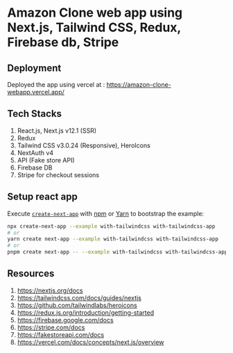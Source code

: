 # Amazon Clone web app using Next.js, Tailwind CSS, Redux, Firebase db, Stripe

## Deployment
Deployed the app using vercel at : https://amazon-clone-webapp.vercel.app/

## Tech Stacks
1) React.js, Next.js v12.1 (SSR)
2) Redux
3) Tailwind CSS v3.0.24 (Responsive), HeroIcons
4) NextAuth v4
5) API (Fake store API)
6) Firebase DB
7) Stripe for checkout sessions

## Setup react app
Execute [`create-next-app`](https://github.com/vercel/next.js/tree/canary/packages/create-next-app) with [npm](https://docs.npmjs.com/cli/init) or [Yarn](https://yarnpkg.com/lang/en/docs/cli/create/) to bootstrap the example:

```bash
npx create-next-app --example with-tailwindcss with-tailwindcss-app
# or
yarn create next-app --example with-tailwindcss with-tailwindcss-app
# or
pnpm create next-app -- --example with-tailwindcss with-tailwindcss-app
```

## Resources
1) https://nextjs.org/docs
2) https://tailwindcss.com/docs/guides/nextjs
3) https://github.com/tailwindlabs/heroicons
4) https://redux.js.org/introduction/getting-started
5) https://firebase.google.com/docs
6) https://stripe.com/docs
7) https://fakestoreapi.com/docs
8) https://vercel.com/docs/concepts/next.js/overview

